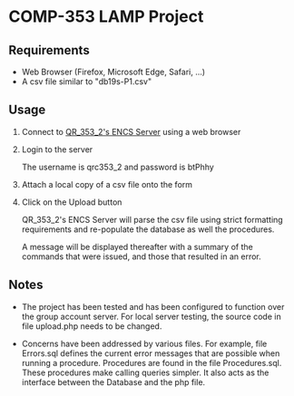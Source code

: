 # COMP-353 LAMP Project

## Requirements

- Web Browser (Firefox, Microsoft Edge, Safari, ...)
- A csv file similar to "db19s-P1.csv"

## Usage

1. Connect to [QR_353_2's ENCS Server](https://qrc353.encs.concordia.ca/upload.php) using a web browser

2. Login to the server

   The username is qrc353_2 and password is btPhhy

3. Attach a local copy of a csv file onto the form

4. Click on the Upload button

    QR_353_2's ENCS Server will parse the csv file using strict formatting requirements and re-populate the database as well the procedures. 

    A message will be displayed thereafter with a summary of the commands that were issued, and those that resulted in an error.

## Notes

- The project has been tested and has been configured to function over the group account server. For local server testing, the source code in file upload.php needs to be changed.

- Concerns have been addressed by various files. For example, file Errors.sql defines the current error messages that are possible when running a procedure. Procedures are found in the file Procedures.sql. These procedures make calling queries simpler. It also acts as the interface between the Database and the php file. 

